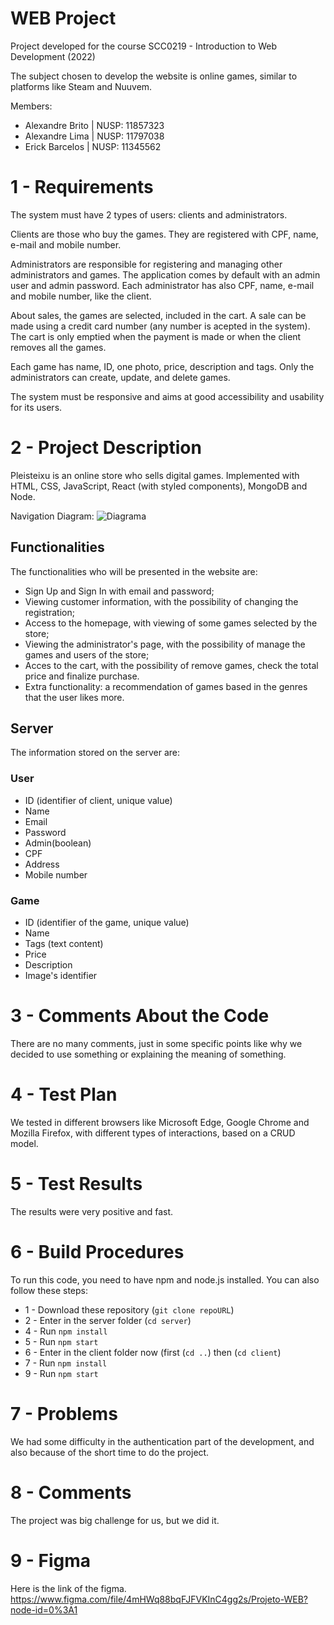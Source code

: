 # WEB Project

Project developed for the course SCC0219 - Introduction to Web Development (2022)

The subject chosen to develop the website is online games, similar to platforms like Steam and Nuuvem.

Members:

* Alexandre Brito | NUSP: 11857323
* Alexandre Lima  | NUSP: 11797038
* Erick Barcelos  | NUSP: 11345562

# 1 - Requirements

The system must have 2 types of users: clients and administrators.

Clients are those who buy the games. They are registered with CPF, name, e-mail and mobile number.

Administrators are responsible for registering and managing other administrators and games. The application comes by default with an admin user and admin password. Each administrator has also CPF, name, e-mail and mobile number, like the client.

About sales, the games are selected, included in the cart. A sale can be made using a credit card number (any number is acepted in the system). The cart is only emptied when the payment is made or when the client removes all the games. 

Each game has name, ID, one photo, price, description and tags. Only the administrators can create, update, and delete games.

The system must be responsive and aims at good accessibility and usability for its users.

# 2 - Project Description

Pleisteixu is an online store who sells digital games. Implemented with HTML, CSS, JavaScript, React (with styled components), MongoDB and Node.

Navigation Diagram:
![Diagrama](https://github.com/brcls/web-project/blob/main/mockup/Blank%20diagram%20(3).png)

## Functionalities

The functionalities who will be presented in the website are:
* Sign Up  and Sign In with email and password;  
* Viewing customer information, with the possibility of changing the registration;
* Access to the homepage, with viewing of some games selected by the store;
* Viewing the administrator's page, with the possibility of manage the games and users of the store;
* Acces to the cart, with the possibility of remove games, check the total price and finalize purchase.
* Extra functionality: a recommendation of games based in the genres that the user likes more. 

## Server

The information stored on the server are: 

### User
* ID (identifier of client, unique value)
* Name
* Email
* Password
* Admin(boolean)
* CPF
* Address
* Mobile number

### Game
* ID (identifier of the game, unique value)
* Name
* Tags (text content)
* Price
* Description
* Image's identifier

# 3 - Comments About the Code
There are no many comments, just in some specific points like why we decided to use something or explaining the meaning of something. 

# 4 - Test Plan
We tested in different browsers like Microsoft Edge, Google Chrome and Mozilla Firefox, with different types of interactions, based on a CRUD model.  

# 5 - Test Results
The results were very positive and fast.

# 6 - Build Procedures
To run this code, you need to have npm and node.js installed. You can also follow these steps:
* 1 - Download these repository (`git clone repoURL`)
* 2 - Enter in the server folder (`cd server`)
* 4 - Run `npm install`
* 5 - Run `npm start`
* 6 - Enter in the client folder now (first (`cd ..`) then (`cd client`)
* 7 - Run `npm install`
* 9 - Run `npm start`

# 7 - Problems
We had some difficulty in the authentication part of the development, and also because of the short time to do the project.

# 8 - Comments
The project was big challenge for us, but we did it. 

# 9 - Figma
Here is the link of the figma. 
https://www.figma.com/file/4mHWq88bqFJFVKInC4gg2s/Projeto-WEB?node-id=0%3A1
